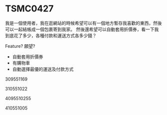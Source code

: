 # TSMC0427

我是一個使用者，我在逛網站的時候希望可以有一個地方暫存我喜歡的東西，然後可以一起結帳成一個包裹寄到我家。
然後還希望可以自動套用折價券，看一下我到底花了多少，各種付款和運送方式各多少錢？

Feature? 願望?

* 自動套用折價券
* 有購物車
* 自動選擇最優的運送及付款方式



309551169

310551022

4095510255

410551005
